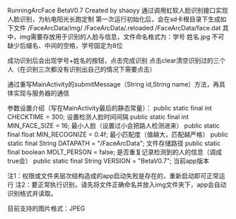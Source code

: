 RunningArcFace BetaV0.7
Created by shaoyy
通过调用虹软人脸识别接口实现人脸识别，为杭电阳光长跑定制
第一次运行初始化后，会在sd卡根目录下生成如下文件
/FaceArcData/img/
/FaceArcData/.reloaded
/FaceArcData/face.dat
其中，img需要存放用于识别的人脸与信息，文件命名格式为：学号 姓名.jpg
不可缺少后缀名、中间的空格，学号固定为8位

成功识别后会出现学号+姓名的按钮，点击完成识别
点击clear清空识别过的三个人（在识别三次都没有识别出自己的情况下需要点击）

通过重写MainActivity的submitMessage（String id,String name）方法，再具体实现与服务器的通信

参数设置介绍（写在MainActivity最后的静态常量）：
    public static final int CHECKTIME = 300;                设置检测人脸时间间隔
    public static final int MIN_FACE_SIZE = 16;             最小人脸（设置过小会把路人检测进来）
    public static final float MIN_RECOGNIZE = 0.4f;         最小匹配度（值越大，匹配越严格）
    public static final String DATAPATH = "/FaceArcData";   文件存储路径
    public static final boolean MOLT_PERSON = false;        是否重复记录检测到的人的信息（调成true会）
    public static final String VERSION = "BetaV0.7";        当前app版本

注1：权限或文件夹层次结构造成的app启动失败是存在的，重新启动即可正常运行
注2：要正常执行识别，请先将文件正确命名并放入img文件夹下，app会自动识别格式并读取。

目前支持的图片格式：JPEG
